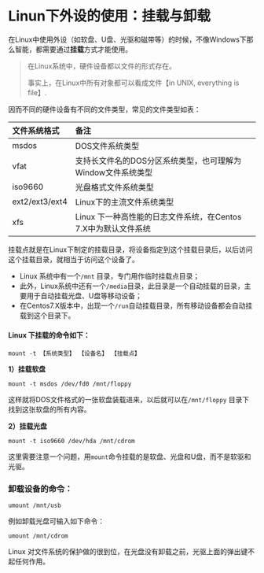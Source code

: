 # Linun下外设的使用：挂载与卸载

在Linux中使用外设（如软盘、U盘、光驱和磁带等）的时候，不像Windows下那么智能，都需要通过**挂载**方式才能使用。

> 在Linux系统中，硬件设备都以文件的形式存在。
>
> 事实上，在Linux中所有对象都可以看成文件【in UNIX, everything is file】.

因而不同的硬件设备有不同的文件类型，常见的文件类型如表：

| 文件系统格式 | 备注 |
| :--- | :--- |
| msdos | DOS文件系统类型 |
| vfat | 支持长文件名的DOS分区系统类型，也可理解为Window文件系统类型 |
| iso9660 | 光盘格式文件系统类型 |
| ext2/ext3/ext4 | Linux下的主流文件系统类型 |
| xfs | Linux 下一种高性能的日志文件系统，在Centos 7.X中为默认文件系统 |

挂载点就是在Linux下制定的挂载目录，将设备指定到这个挂载目录后，以后访问这个挂载目录，就相当于访问这个设备了。

* Linux 系统中有一个`/mnt` 目录，专门用作临时挂载点目录；
* 此外，Linux系统中还有一个`/media`目录，此目录是一个自动挂载的目录，主要用于自动挂载光盘、U盘等移动设备；
* 在Centos7.X版本中，出现一个`/run`自动挂载目录，所有移动设备都会自动挂载到这个目录下。

#### Linux 下挂载的命令如下：

```
mount -t 【系统类型】 【设备名】 【挂载点】
```

**1）挂载软盘**

```
mount -t msdos /dev/fd0 /mnt/floppy
```

这样就将DOS文件格式的一张软盘装载进来，以后就可以在`/mnt/floppy` 目录下找到这张软盘的所有内容。

**2）挂载光盘**

```
mount -t iso9660 /dev/hda /mnt/cdrom
```

这里需要注意一个问题，用`mount`命令挂载的是软盘、光盘和U盘，而不是软驱和光驱。

### 卸载设备的命令：

```
umount /mnt/usb
```

例如卸载光盘可输入如下命令：

```
umount /mnt/cdrom
```

Linux 对文件系统的保护做的很到位，在光盘没有卸载之前，光驱上面的弹出键不起任何作用。

